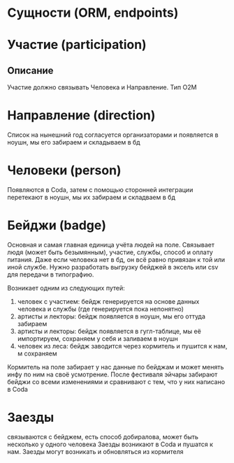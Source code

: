 # Сущности (ORM, endpoints)

# Участие (participation)

## Описание

Участие должно связывать Человека и Направление. Тип O2M

# Направление (direction)

Список на нынешний год согласуется организаторами и появляется в ноушн, мы его забираем и складываем в бд

# Человеки (person)

Появляются в Coda, затем с помощью сторонней интеграции перетекают в ноушн, мы их забираем и складваем в бд

# Бейджи (badge)

Основная и самая главная единица учёта людей на поле.
Связывает людя (может быть безымянным), участие, службы, способ и оплату питания.
Даже если человека нет в бд, он всё равно привязан к той или иной службе.
Нужно разработать выгрузку бейджей в эксель или csv для передачи в типографию.

Возникает одним из следующих путей:

1. человек с участием: бейдж генерируется на основе данных человека и службы (где генерируется пока непонятно)
2. артисты и лекторы: бейдж появляется в ноушн, мы его оттуда забираем
3. артисты и лекторы: бейдж появляется в гугл-таблице, мы её импортируем, сохраняем у себя и заливаем в ноушн
4. человек из леса: бейдж заводится через кормитель и пушится к нам, м сохраняем

Кормитель на поле забирает у нас данные по бейджам и может менять инфу по ним на своё усмотрение. После фестиваля эйчары забирают бейджи со всеми изменениями и сравнивают с тем, что у них написано в Coda

# Заезды

связываются с бейджем, есть способ добиралова, может быть несколько у одного человека
Заезды возникают в Coda и пушатся к нам.
Заезды могут возникать и обновляться из кормителя